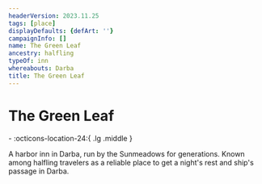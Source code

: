 ```yaml
---
headerVersion: 2023.11.25
tags: [place]
displayDefaults: {defArt: ''}
campaignInfo: []
name: The Green Leaf
ancestry: halfling
typeOf: inn
whereabouts: Darba
title: The Green Leaf
---
```

# The Green Leaf
<div class="grid cards ext-narrow-margin ext-one-column" markdown>
-    :octicons-location-24:{ .lg .middle }   
</div>


A harbor inn in Darba, run by the Sunmeadows for generations. Known among halfling travelers as a reliable place to get a night's rest and ship's passage in Darba. 
